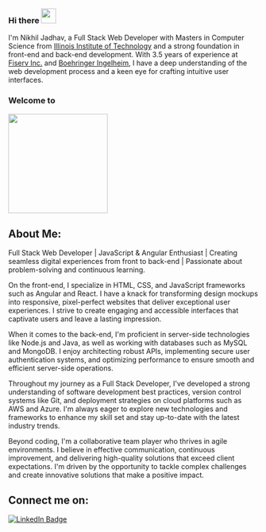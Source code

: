 ### Hi there <img src = "https://raw.githubusercontent.com/MartinHeinz/MartinHeinz/master/wave.gif" width="30" /> 

I'm Nikhil Jadhav, a Full Stack Web Developer with Masters in Computer Science from [Illinois Institute of Technology](https://www.iit.edu/) and a strong foundation in front-end and back-end development. With 3.5 years of experience at [Fiserv Inc.](https://www.fiserv.com/en.html) and [Boehringer Ingelheim](https://www.boehringer-ingelheim.com/), I have a deep understanding of the web development process and a keen eye for crafting intuitive user interfaces.

### Welcome to 
<div id="header" align="left">
  <img src="https://media.giphy.com/media/Tgw604MyLJnDtbi4t0/giphy.gif" width="200"/>
</div>
  <!--<div id="header" align="left">
  <img src="https://media.giphy.com/media/gFmkpNCar7TSoauRUs/giphy.gif" width="300"/>
</div>-->

## About Me:
Full Stack Web Developer | JavaScript & Angular Enthusiast | Creating seamless digital experiences from front to back-end | Passionate about problem-solving and continuous learning.

On the front-end, I specialize in HTML, CSS, and JavaScript frameworks such as Angular and React. I have a knack for transforming design mockups into responsive, pixel-perfect websites that deliver exceptional user experiences. I strive to create engaging and accessible interfaces that captivate users and leave a lasting impression.

When it comes to the back-end, I'm proficient in server-side technologies like Node.js and Java, as well as working with databases such as MySQL and MongoDB. I enjoy architecting robust APIs, implementing secure user authentication systems, and optimizing performance to ensure smooth and efficient server-side operations.

Throughout my journey as a Full Stack Developer, I've developed a strong understanding of software development best practices, version control systems like Git, and deployment strategies on cloud platforms such as AWS and Azure. I'm always eager to explore new technologies and frameworks to enhance my skill set and stay up-to-date with the latest industry trends.

Beyond coding, I'm a collaborative team player who thrives in agile environments. I believe in effective communication, continuous improvement, and delivering high-quality solutions that exceed client expectations. I'm driven by the opportunity to tackle complex challenges and create innovative solutions that make a positive impact.

## Connect me on:
<div id="badges">
  <a href="https://www.linkedin.com/in/nikhil-jadhav-a13389125/">
    <img src="https://img.shields.io/badge/LinkedIn-blue?style=for-the-badge&logo=linkedin&logoColor=white" alt="LinkedIn Badge"/>
  </a>
  <!--<a href="your-youtube-URL">
    <img src="https://img.shields.io/badge/YouTube-red?style=for-the-badge&logo=youtube&logoColor=white" alt="Youtube Badge"/>
  </a>
  <a href="your-twitter-URL">
    <img src="https://img.shields.io/badge/Twitter-blue?style=for-the-badge&logo=twitter&logoColor=white" alt="Twitter Badge"/>
  </a>-->
</div>
<!-- <img src="https://komarev.com/ghpvc/?username=jadhavnikhil953&style=flat-square&color=blue" alt=""/> -->
<!--
**jadhavnikhil953/jadhavnikhil953** is a ✨ _special_ ✨ repository because its `README.md` (this file) appears on your GitHub profile.

Here are some ideas to get you started:

- 🔭 I’m currently working on ...
- 🌱 I’m currently learning ...
- 👯 I’m looking to collaborate on ...
- 🤔 I’m looking for help with ...
- 💬 Ask me about ...
- 📫 How to reach me: ...
- 😄 Pronouns: ...
- ⚡ Fun fact: ...
-->


